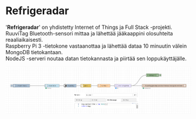 
# Refrigeradar

'**Refrigeradar**' on yhdistetty Internet of Things ja Full Stack -projekti.  
RuuviTag Bluetooth-sensori mittaa ja lähettää jääkaappini olosuhteita reaaliaikaisesti.  
Raspberry Pi 3 -tietokone vastaanottaa ja lähettää dataa 10 minuutin välein MongoDB tietokantaan.  
NodeJS -serveri noutaa datan tietokannasta ja piirtää sen loppukäyttäjälle.

![workflow_v2](workflow_v2.png)
